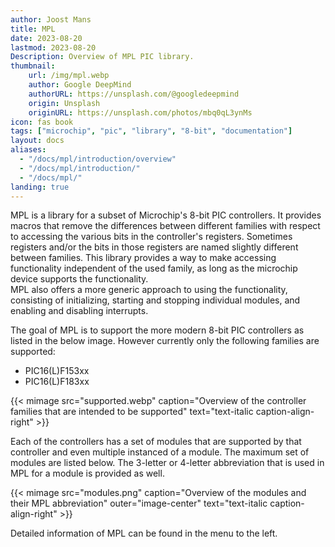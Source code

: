 ```yaml
---
author: Joost Mans
title: MPL
date: 2023-08-20
lastmod: 2023-08-20
Description: Overview of MPL PIC library.
thumbnail:
    url: /img/mpl.webp
    author: Google DeepMind
    authorURL: https://unsplash.com/@googledeepmind
    origin: Unsplash
    originURL: https://unsplash.com/photos/mbq0qL3ynMs
icon: fas book
tags: ["microchip", "pic", "library", "8-bit", "documentation"]
layout: docs
aliases:
  - "/docs/mpl/introduction/overview"
  - "/docs/mpl/introduction/"
  - "/docs/mpl/"
landing: true
--- 
```

<!-- cSpell:ignore joost lastmod webp mimage -->  

MPL is a library for a subset of Microchip's 8-bit PIC controllers. It provides macros that remove the differences between different families with respect to accessing the various bits in the controller's registers. Sometimes registers and/or the bits in those registers are named slightly different between families. This library provides a way to make accessing functionality independent of the used family, as long as the microchip device supports the functionality.  
MPL also offers a more generic approach to using the functionality, consisting of initializing, starting and stopping individual modules, and enabling and disabling interrupts.

The goal of MPL is to support the more modern 8-bit PIC controllers as listed in the below image. However currently only the following families are supported:

- PIC16(L)F153xx
- PIC16(L)F183xx

{{< mimage src="supported.webp" caption="Overview of the controller families that are intended to be supported" text="text-italic caption-align-right" >}}

Each of the controllers has a set of modules that are supported by that controller and even multiple instanced of a module. The maximum set of modules are listed below. The 3-letter or 4-letter abbreviation that is used in MPL for a module is provided as well.

{{< mimage src="modules.png" caption="Overview of the modules and their MPL abbreviation" outer="image-center" text="text-italic caption-align-right" >}}

Detailed information of MPL can be found in the menu to the left.

